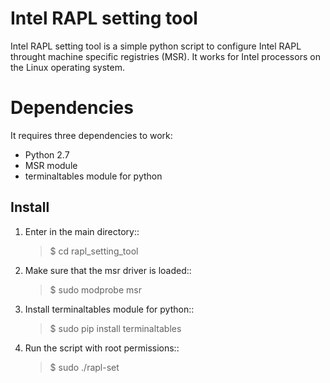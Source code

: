 # Intel RAPL setting tool
Intel RAPL setting tool is a simple python script to configure Intel RAPL throught machine specific registries (MSR). It works for Intel processors on the Linux operating system.

Dependencies
============

It requires three dependencies to work:
- Python 2.7
- MSR module
- terminaltables module for python 

Install
----------

1) Enter in the main directory::

   >$ cd rapl_setting_tool
 
2) Make sure that the msr driver is loaded::

   >$ sudo modprobe msr

3) Install terminaltables module for python::

   >$ sudo pip install terminaltables

4) Run the script with root permissions::

   >$ sudo ./rapl-set
